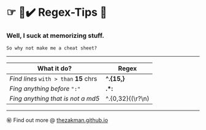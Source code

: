 ☞ 📘✔️ Regex-Tips 💬 
==================================
### Well, I suck at memorizing stuff.
```
So why not make me a cheat sheet?
```

***

**What it do?** | Regex 
--- | --- 
*Find lines* `with > than` **15** chrs |  **^.{15,}**
*Fing anything before* `":"` | **.*:**
*Fing anything that is not a md5* | ^.{0,32}((\r?\n)|$)

***

㊙️ Find out more @ [thezakman.github.io](http://thezakman.github.io/) 


